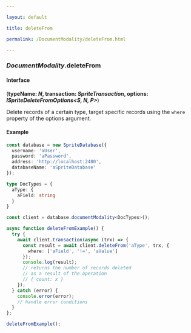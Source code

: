 ```yaml
---

layout: default

title: deleteFrom

permalink: /DocumentModality/deleteFrom.html

---
```


### _DocumentModality_.deleteFrom

#### Interface

(**typeName: *N*, transaction: *SpriteTransaction*, options: *ISpriteDeleteFromOptions&lt;S, N, P&gt;***)

Delete records of a certain type, target specific records
using the `where` property of the options argument.

#### Example

```ts
const database = new SpriteDatabase({
  username: 'aUser',
  password: 'aPassword',
  address: 'http://localhost:2480',
  databaseName: 'aSpriteDatabase'
});

type DocTypes = {
  aType: {
    aField: string
  }
}

const client = database.documentModality<DocTypes>();

async function deleteFromExample() {
  try {
    await client.transaction(async (trx) => {
      const result = await client.deleteFrom('aType', trx, {
        where: ['aField', '!=', 'aValue']
      });
      console.log(result);
      // returns the number of records deleted
      // as a result of the operation
      // { count: x }
    });
  } catch (error) {
    console.error(error);
    // handle error conditions
  }
};

deleteFromExample();
```

